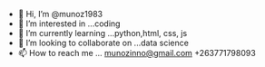 - 👋 Hi, I’m @munoz1983
- 👀 I’m interested in ...coding
- 🌱 I’m currently learning ...python,html, css, js
- 💞️ I’m looking to collaborate on ...data science
- 📫 How to reach me ...
munozinno@gmail.com +263771798093 
<!---
munoz1983/munoz1983 is a ✨ special ✨ repository because its `README.md` (this file) appears on your GitHub profile.
You can click the Preview link to take a look at your changes.
--->
